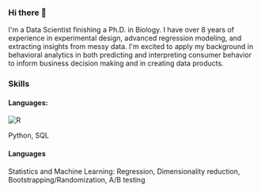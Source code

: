 ### Hi there 👋

<!--
**paulqsims/paulqsims** is a ✨ _special_ ✨ repository because its `README.md` (this file) appears on your GitHub profile.

Here are some ideas to get you started:

- 🔭 I’m currently working on ...
- 🌱 I’m currently learning ...
- 👯 I’m looking to collaborate on ...
- 🤔 I’m looking for help with ...
- 💬 Ask me about ...
- 📫 How to reach me: ...
- 😄 Pronouns: ...
- ⚡ Fun fact: ...
-->

I'm a Data Scientist finishing a Ph.D. in Biology. I have over 8 years of experience in experimental design, advanced regression modeling, and extracting insights from messy data. I'm excited to apply my background in behavioral analytics in both predicting and interpreting consumer behavior to inform business decision making and in creating data products.

### Skills
#### Languages:
![R](https://www.google.com/url?sa=i&url=https%3A%2F%2Fwww.r-project.org%2Flogo%2F&psig=AOvVaw3B6t83Bk1klbC8jDdqTxZZ&ust=1604421227863000&source=images&cd=vfe&ved=0CAIQjRxqFwoTCJiu4_2k5OwCFQAAAAAdAAAAABAD)

Python, SQL

#### Languages
Statistics and Machine Learning: Regression, Dimensionality reduction, Bootstrapping/Randomization, A/B testing 
